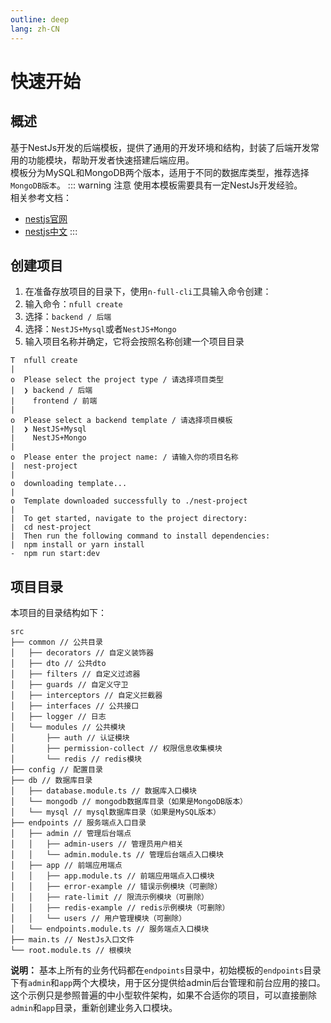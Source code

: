 ```yaml
---
outline: deep
lang: zh-CN
---
```


# 快速开始

## 概述
基于NestJs开发的后端模板，提供了通用的开发环境和结构，封装了后端开发常用的功能模块，帮助开发者快速搭建后端应用。   
模板分为MySQL和MongoDB两个版本，适用于不同的数据库类型，推荐选择`MongoDB版本`。
::: warning 注意
使用本模板需要具有一定NestJs开发经验。   
相关参考文档：
- [nestjs官网](https://nestjs.com/)
- [nestjs中文](https://docs.nestjs.cn/)
:::

## 创建项目
1. 在准备存放项目的目录下，使用`n-full-cli`工具输入命令创建：
2. 输入命令：`nfull create`
3. 选择：`backend / 后端`
4. 选择：`NestJS+Mysql`或者`NestJS+Mongo`
5. 输入项目名称并确定，它将会按照名称创建一个项目目录

```sh:no-line-numbers{4}
T  nfull create
|
o  Please select the project type / 请选择项目类型
|  ❯ backend / 后端 
|    frontend / 前端 
|
o  Please select a backend template / 请选择项目模板
|  ❯ NestJS+Mysql 
|    NestJS+Mongo
|
o  Please enter the project name: / 请输入你的项目名称
|  nest-project
| 
o  downloading template...
|
o  Template downloaded successfully to ./nest-project
|
|  To get started, navigate to the project directory:
|  cd nest-project
|  Then run the following command to install dependencies:
|  npm install or yarn install
-  npm run start:dev
```

## 项目目录
本项目的目录结构如下：
```
src
├── common // 公共目录
│   ├── decorators // 自定义装饰器
│   ├── dto // 公共dto
│   ├── filters // 自定义过滤器
│   ├── guards // 自定义守卫
│   ├── interceptors // 自定义拦截器
│   ├── interfaces // 公共接口
│   ├── logger // 日志
│   └── modules // 公共模块
│       ├── auth // 认证模块
│       ├── permission-collect // 权限信息收集模块
│       └── redis // redis模块
├── config // 配置目录
├── db // 数据库目录
│   ├── database.module.ts // 数据库入口模块
│   └── mongodb // mongodb数据库目录（如果是MongoDB版本）
│   └── mysql // mysql数据库目录（如果是MySQL版本）
├── endpoints // 服务端点入口目录
│   ├── admin // 管理后台端点
│   │   ├── admin-users // 管理员用户相关
│   │   └── admin.module.ts // 管理后台端点入口模块
│   ├── app // 前端应用端点
│   │   ├── app.module.ts // 前端应用端点入口模块
│   │   ├── error-example // 错误示例模块（可删除）
│   │   ├── rate-limit // 限流示例模块（可删除）
│   │   ├── redis-example // redis示例模块（可删除）
│   │   └── users // 用户管理模块（可删除）
│   └── endpoints.module.ts // 服务端点入口模块
├── main.ts // NestJs入口文件
└── root.module.ts // 根模块
```
**说明：** 基本上所有的业务代码都在`endpoints`目录中，初始模板的`endpoints`目录下有`admin`和`app`两个大模块，用于区分提供给admin后台管理和前台应用的接口。这个示例只是参照普遍的中小型软件架构，如果不合适你的项目，可以直接删除`admin`和`app`目录，重新创建业务入口模块。